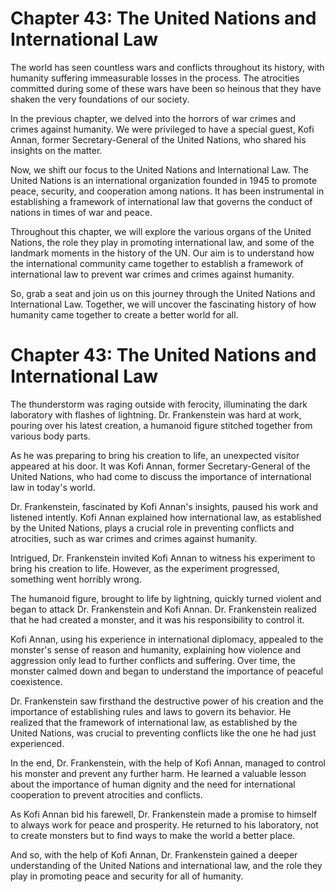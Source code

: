 # Chapter 43: The United Nations and International Law

The world has seen countless wars and conflicts throughout its history, with humanity suffering immeasurable losses in the process. The atrocities committed during some of these wars have been so heinous that they have shaken the very foundations of our society.

In the previous chapter, we delved into the horrors of war crimes and crimes against humanity. We were privileged to have a special guest, Kofi Annan, former Secretary-General of the United Nations, who shared his insights on the matter.

Now, we shift our focus to the United Nations and International Law. The United Nations is an international organization founded in 1945 to promote peace, security, and cooperation among nations. It has been instrumental in establishing a framework of international law that governs the conduct of nations in times of war and peace.

Throughout this chapter, we will explore the various organs of the United Nations, the role they play in promoting international law, and some of the landmark moments in the history of the UN. Our aim is to understand how the international community came together to establish a framework of international law to prevent war crimes and crimes against humanity.

So, grab a seat and join us on this journey through the United Nations and International Law. Together, we will uncover the fascinating history of how humanity came together to create a better world for all.
# Chapter 43: The United Nations and International Law

The thunderstorm was raging outside with ferocity, illuminating the dark laboratory with flashes of lightning. Dr. Frankenstein was hard at work, pouring over his latest creation, a humanoid figure stitched together from various body parts.

As he was preparing to bring his creation to life, an unexpected visitor appeared at his door. It was Kofi Annan, former Secretary-General of the United Nations, who had come to discuss the importance of international law in today's world.

Dr. Frankenstein, fascinated by Kofi Annan's insights, paused his work and listened intently. Kofi Annan explained how international law, as established by the United Nations, plays a crucial role in preventing conflicts and atrocities, such as war crimes and crimes against humanity.

 Intrigued, Dr. Frankenstein invited Kofi Annan to witness his experiment to bring his creation to life. However, as the experiment progressed, something went horribly wrong.

The humanoid figure, brought to life by lightning, quickly turned violent and began to attack Dr. Frankenstein and Kofi Annan. Dr. Frankenstein realized that he had created a monster, and it was his responsibility to control it.

Kofi Annan, using his experience in international diplomacy, appealed to the monster's sense of reason and humanity, explaining how violence and aggression only lead to further conflicts and suffering. Over time, the monster calmed down and began to understand the importance of peaceful coexistence.

Dr. Frankenstein saw firsthand the destructive power of his creation and the importance of establishing rules and laws to govern its behavior. He realized that the framework of international law, as established by the United Nations, was crucial to preventing conflicts like the one he had just experienced.

In the end, Dr. Frankenstein, with the help of Kofi Annan, managed to control his monster and prevent any further harm. He learned a valuable lesson about the importance of human dignity and the need for international cooperation to prevent atrocities and conflicts.

As Kofi Annan bid his farewell, Dr. Frankenstein made a promise to himself to always work for peace and prosperity. He returned to his laboratory, not to create monsters but to find ways to make the world a better place.

And so, with the help of Kofi Annan, Dr. Frankenstein gained a deeper understanding of the United Nations and international law, and the role they play in promoting peace and security for all of humanity.